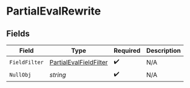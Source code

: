 # PartialEvalRewrite


## Fields

| Field                                                                   | Type                                                                    | Required                                                                | Description                                                             |
| ----------------------------------------------------------------------- | ----------------------------------------------------------------------- | ----------------------------------------------------------------------- | ----------------------------------------------------------------------- |
| `FieldFilter`                                                           | [PartialEvalFieldFilter](../../models/shared/partialevalfieldfilter.md) | :heavy_check_mark:                                                      | N/A                                                                     |
| `NullObj`                                                               | *string*                                                                | :heavy_check_mark:                                                      | N/A                                                                     |